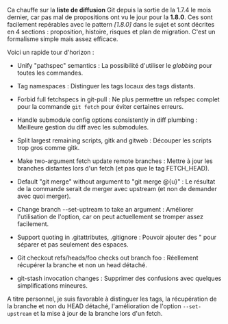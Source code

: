 <!-- 
.. link: 
.. description: 
.. tags: git
.. date: 2011/2/12 14:59:00
.. title: Tour d'horizon des propositions pour Git 1.8.0
.. slug: tour-d-horizon-des-propositions-pour-git-1.8.0
-->

Ca chauffe sur la **liste de diffusion** Git depuis la sortie de la 1.7.4 le mois dernier, car pas mal de propositions ont vu le jour pour la **1.8.0**. Ces sont facilement repérables avec le pattern *[1.8.0]* dans le sujet et sont décrites en 4 sections : proposition, histoire, risques et plan de migration. C'est un formalisme simple mais assez efficace.

Voici un rapide tour d'horizon :

* Unify "pathspec" semantics :
  La possibilité d'utiliser le *globbing* pour toutes les commandes.

* Tag namespaces :
  Distinguer les tags locaux des tags distants.

* Forbid full fetchspecs in git-pull :
  Ne plus permettre un refspec complet pour la commande `git fetch` pour éviter certaines erreurs.

* Handle submodule config options consistently in diff plumbing :
  Meilleure gestion du diff avec les submodules.

* Split largest remaining scripts, gitk and gitweb :
  Découper les scripts trop gros comme gitk.

* Make two-argument fetch update remote branches :
  Mettre à jour les branches distantes lors d'un fetch (et pas que le tag FETCH_HEAD).

* Default "git merge" without argument to "git merge @{u}" :
  Le résultat de la commande serait de merger avec upstream (et non de demander avec quoi merger).

* Change branch --set-uptream to take an argument :
  Améliorer l'utilisation de l'option, car on peut actuellement se tromper assez facilement.

* Support quoting in .gitattributes, .gitignore :
  Pouvoir ajouter des " pour séparer et pas seulement des espaces.

* Git checkout refs/heads/foo checks out branch foo :
  Réellement récupérer la branche et non un head détaché.

* git-stash invocation changes :
  Supprimer des confusions avec quelques simplifications mineures.


A titre personnel, je suis favorable à distinguer les tags, la récupération de la branche et non du HEAD détaché, l'amélioration de l'option `--set-upstream` et la mise à jour de la branche lors d'un fetch.
